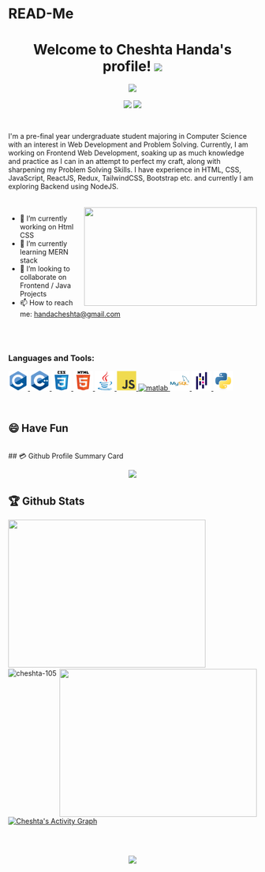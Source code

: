 # READ-Me
<h1 align="center">
    Welcome to Cheshta Handa's profile!
    <img src="https://media.giphy.com/media/hvRJCLFzcasrR4ia7z/giphy.gif" width="28">
  </h1>
  

  
  <p align="center">
    <img src="https://readme-typing-svg.herokuapp.com?color=5633F4&size=40&center=true&vCenter=true&width=550&height=70&lines=I'm+Cheshta+Handa;An+Enthusiastic+Learner;I+Love+Coding;A+Problem+Solver">
  </p>
  
  
  
  <p align="center">
    <a href="https://www.linkedin.com/in/cheshta-handa-4134b419b/"><img src="https://img.shields.io/badge/LinkedIn-0077B5?style=for-the-badge&logo=linkedin&logoColor=white"></a>
  <!--   <a href="https://leetcode.com/sukhseerat/"><img src="https://img.shields.io/badge/-LeetCode-FFA116?style=for-the-badge&logo=LeetCode&logoColor=black"></a> -->
    <a href="https://twitter.com/HandaCheshta"><img src="https://img.shields.io/badge/Twitter-1DA1F2?style=for-the-badge&logo=twitter&logoColor=white"></a>
  </p>
  <br>
  
  I'm a pre-final year undergraduate student majoring in Computer Science with an interest in Web Development and Problem Solving. Currently, I am working on Frontend Web Development, soaking up as much knowledge and practice as I can in an attempt to perfect my craft, along with sharpening my Problem Solving Skills. I have experience in HTML, CSS, JavaScript, ReactJS, Redux, TailwindCSS, Bootstrap etc. and currently I am exploring Backend using NodeJS.
  <br>
  <br>
  <br>
  <img align="right" src="https://cdn.dribbble.com/users/2646423/screenshots/5507196/computer.gif" height="200px" width="350px">
  
  
  - 🔭 I’m currently working on Html CSS <br>
  - 🌱 I’m currently learning MERN stack <br>
  - 👯 I’m looking to collaborate on Frontend / Java Projects  <br>
  - 📫 How to reach me: handacheshta@gmail.com <br>
  
  <br><br>
  
<h3 align="left">Languages and Tools:</h3>
<p align="left"> <a href="https://www.cprogramming.com/" target="_blank" rel="noreferrer"> <img src="https://raw.githubusercontent.com/devicons/devicon/master/icons/c/c-original.svg" alt="c" width="40" height="40"/> </a> <a href="https://www.w3schools.com/cpp/" target="_blank" rel="noreferrer"> <img src="https://raw.githubusercontent.com/devicons/devicon/master/icons/cplusplus/cplusplus-original.svg" alt="cplusplus" width="40" height="40"/> </a> <a href="https://www.w3schools.com/css/" target="_blank" rel="noreferrer"> <img src="https://raw.githubusercontent.com/devicons/devicon/master/icons/css3/css3-original-wordmark.svg" alt="css3" width="40" height="40"/> </a> <a href="https://www.w3.org/html/" target="_blank" rel="noreferrer"> <img src="https://raw.githubusercontent.com/devicons/devicon/master/icons/html5/html5-original-wordmark.svg" alt="html5" width="40" height="40"/> </a> <a href="https://www.java.com" target="_blank" rel="noreferrer"> <img src="https://raw.githubusercontent.com/devicons/devicon/master/icons/java/java-original.svg" alt="java" width="40" height="40"/> </a> <a href="https://developer.mozilla.org/en-US/docs/Web/JavaScript" target="_blank" rel="noreferrer"> <img src="https://raw.githubusercontent.com/devicons/devicon/master/icons/javascript/javascript-original.svg" alt="javascript" width="40" height="40"/> </a> <a href="https://www.mathworks.com/" target="_blank" rel="noreferrer"> <img src="https://upload.wikimedia.org/wikipedia/commons/2/21/Matlab_Logo.png" alt="matlab" width="40" height="40"/> </a> <a href="https://www.mysql.com/" target="_blank" rel="noreferrer"> <img src="https://raw.githubusercontent.com/devicons/devicon/master/icons/mysql/mysql-original-wordmark.svg" alt="mysql" width="40" height="40"/> </a> <a href="https://pandas.pydata.org/" target="_blank" rel="noreferrer"> <img src="https://raw.githubusercontent.com/devicons/devicon/2ae2a900d2f041da66e950e4d48052658d850630/icons/pandas/pandas-original.svg" alt="pandas" width="40" height="40"/> </a> <a href="https://www.python.org" target="_blank" rel="noreferrer"> <img src="https://raw.githubusercontent.com/devicons/devicon/master/icons/python/python-original.svg" alt="python" width="40" height="40"/> </a> </p>

  <br>
  <h2>😄 Have Fun </h2>
  <br>
  ## 💳 Github Profile Summary Card
<p align="center">
<img src="https://github-profile-summary-cards.vercel.app/api/cards/profile-details?username=cheshta-105&theme=midnight-purple"/>
</p>

  ## 🏆 Github Stats
  <p align="left">
  <a href="https://github.com/cheshta-105/github-readme-stats"><img height="300px" width="400px" src="https://github-readme-stats.vercel.app/api?username=cheshta-105&theme=midnight-purple&count_private=true&show_icons=true&hide_border=true"></a>
  <a href="https://git.io/streak-stats"><img align="right" height="300px" width="400px" src="http://github-readme-streak-stats.herokuapp.com?user=cheshta-105&theme=midnight-purple&hide_border=true&fire=F98404&ring=F98404"></a>
  <img align="left" src="https://github-readme-stats.vercel.app/api/top-langs?username=cheshta-105&show_icons=true&locale=en&layout=compact&theme=midnight-purple" alt="cheshta-105" />
  <a href="https://github.com/cheshta-105/github-readme-activity-graph"><img alt="Cheshta's Activity Graph" src="https://activity-graph.herokuapp.com/graph?username=cheshta-105&bg_color=000000&color=AE81CE&line=9644F4&point=FFFFFF&hide_border=true" /></a></p>

  
  <br><br>
  <p align="center">
    <img src="https://komarev.com/ghpvc/?username=cheshta-105">
    
  </p>
